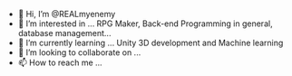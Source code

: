- 👋 Hi, I’m @REALmyenemy
- 👀 I’m interested in ... RPG Maker, Back-end Programming in general, database management...
- 🌱 I’m currently learning ... Unity 3D development and Machine learning
- 💞️ I’m looking to collaborate on ...
- 📫 How to reach me ...

<!---
REALmyenemy/REALmyenemy is a ✨ special ✨ repository because its `README.md` (this file) appears on your GitHub profile.
You can click the Preview link to take a look at your changes.
--->
